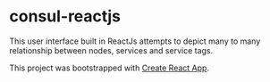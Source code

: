 # consul-reactjs
This user interface built in ReactJs attempts to depict many to many relationship between nodes, services and service tags.

This project was bootstrapped with [Create React App](https://github.com/facebook/create-react-app).

